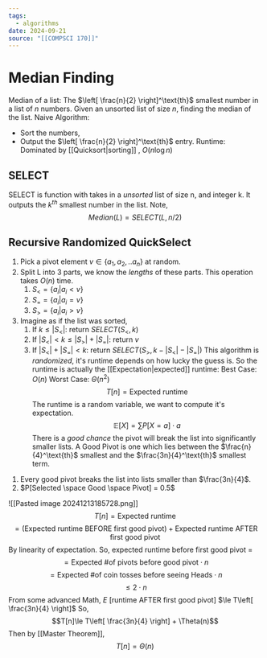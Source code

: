 ```yaml
---
tags:
  - algorithms
date: 2024-09-21
source: "[[COMPSCI 170]]"
---
```

# Median Finding
Median of a list: The $\left[ \frac{n}{2} \right]^\text{th}$ smallest number in a list of $n$ numbers. Given an unsorted list of size $n$, finding the median of the list. Naive Algorithm: 
- Sort the numbers, 
- Output the $\left[ \frac{n}{2} \right]^\text{th}$ entry. 
Runtime: Dominated by [[Quicksort|sorting]] , $O(n \log n)$

## SELECT
SELECT is function with takes in a _unsorted_ list of size n, and integer k.
It outputs the $k^{th}$ smallest number in the list. Note,
$$Median(L) = SELECT(L, n/2)$$
## Recursive Randomized QuickSelect
1. Pick a pivot element $v  \in \{a_{1}, a_{2}, ..a_{n}\}$ at random.
2. Split L into 3 parts, we know the _lengths_ of these parts. This operation takes $O(n)$ time.
	1. $S_{<} = \{a_{i} | a_{i} < v\}$
	2. $S_{=} = \{a_{i} | a_{i} = v\}$
	3. $S_{>} = \{a_{i} | a_{i} > v\}$
3. Imagine as if the list was sorted,
	1. If $k \le |S_{<}|$: return $SELECT(S_{<}, k)$
	2. If $|S_{<}| \lt k \le |S_{>}| +|S_{=}|$: return $v$
	3. If $|S_{<}| + |S_{=}|\lt k$: return $SELECT(S_{>},k-|S_{<}| -|S_{=}|)$
This algorithm is _randomized_, it's runtime depends on how lucky the guess is.
So the runtime is actually the [[Expectation|expected]] runtime:
Best Case: $O(n)$
Worst Case: $\Theta(n^2)$
$$T[n]=\text{Expected runtime}$$
The runtime is a random variable, we want to compute it's expectation.
$$\mathbb{E}[X] = \sum P[X=a]\cdot a$$
There is a _good chance_ the pivot will break the list into significantly smaller lists. A Good Pivot is one which lies between the $\frac{n}{4}^\text{th}$ smallest and the $\frac{3n}{4}^\text{th}$ smallest term.
1) Every good pivot breaks the list into lists smaller than $\frac{3n}{4}$.
2) $P[Selected \space Good \space Pivot] = 0.5$

![[Pasted image 20241213185728.png]]
$$T[n]=\text{Expected runtime}$$$$ = (\text{Expected runtime BEFORE first good pivot})+\text{Expected runtime AFTER first good pivot}$$By linearity of expectation. So, expected runtime before first good pivot =
$$= \text{Expected \# of pivots before good pivot} \cdot n$$
$$= \text{Expected \# of coin tosses before seeing Heads} \cdot n$$
$$\le 2 \cdot n$$
From some advanced Math,
$E$ \[runtime AFTER first good pivot] $\le T\left[ \frac{3n}{4} \right]$
So, 
$$T[n]\le T\left[ \frac{3n}{4} \right] + \Theta(n)$$
Then by [[Master Theorem]],
$$T[n] = \Theta(n)$$

